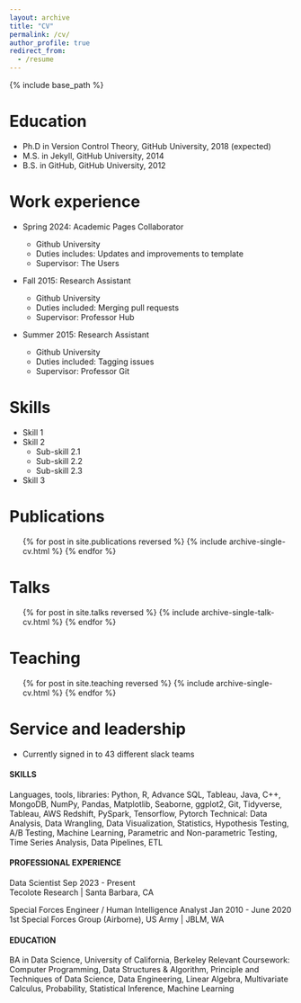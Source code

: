 ```yaml
---
layout: archive
title: "CV"
permalink: /cv/
author_profile: true
redirect_from:
  - /resume
---
```


{% include base_path %}

Education
======
* Ph.D in Version Control Theory, GitHub University, 2018 (expected)
* M.S. in Jekyll, GitHub University, 2014
* B.S. in GitHub, GitHub University, 2012

Work experience
======
* Spring 2024: Academic Pages Collaborator
  * Github University
  * Duties includes: Updates and improvements to template
  * Supervisor: The Users

* Fall 2015: Research Assistant
  * Github University
  * Duties included: Merging pull requests
  * Supervisor: Professor Hub

* Summer 2015: Research Assistant
  * Github University
  * Duties included: Tagging issues
  * Supervisor: Professor Git
  
Skills
======
* Skill 1
* Skill 2
  * Sub-skill 2.1
  * Sub-skill 2.2
  * Sub-skill 2.3
* Skill 3

Publications
======
  <ul>{% for post in site.publications reversed %}
    {% include archive-single-cv.html %}
  {% endfor %}</ul>
  
Talks
======
  <ul>{% for post in site.talks reversed %}
    {% include archive-single-talk-cv.html  %}
  {% endfor %}</ul>
  
Teaching
======
  <ul>{% for post in site.teaching reversed %}
    {% include archive-single-cv.html %}
  {% endfor %}</ul>
  
Service and leadership
======
* Currently signed in to 43 different slack teams


#### SKILLS 
Languages, tools, libraries: Python, R, Advance SQL, Tableau, Java, C++, MongoDB, NumPy, Pandas, Matplotlib, Seaborne, ggplot2, Git,  Tidyverse, Tableau, AWS Redshift, PySpark, Tensorflow, Pytorch
Technical: Data Analysis, Data Wrangling, Data Visualization, Statistics, Hypothesis Testing, A/B Testing, Machine Learning, Parametric and  Non-parametric Testing, Time Series Analysis, Data Pipelines, ETL 

#### PROFESSIONAL EXPERIENCE 
Data Scientist Sep 2023 - Present  
Tecolote Research | Santa Barbara, CA 

Special Forces Engineer / Human Intelligence Analyst Jan 2010 - June 2020  
1st Special Forces Group (Airborne), US Army | JBLM, WA 

#### EDUCATION 
BA in Data Science, University of California, Berkeley 
Relevant Coursework: Computer Programming, Data Structures & Algorithm, Principle and Techniques of Data Science, Data Engineering,  Linear Algebra, Multivariate Calculus, Probability, Statistical Inference, Machine Learning
